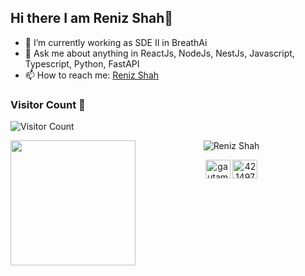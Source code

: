 ## Hi there I am Reniz Shah👋

<!--
**reniz-shah/reniz-shah** is a ✨ _special_ ✨ repository because its `README.md` (this file) appears on your GitHub profile.

Here are some ideas to get you started:

- 🔭 I’m currently working on ...
- 🌱 I’m currently learning ...
- 👯 I’m looking to collaborate on ...
- 🤔 I’m looking for help with ...
- 💬 Ask me about ...
- 📫 How to reach me: ...
- 😄 Pronouns: ...
- ⚡ Fun fact: ...
-->

- 🔭 I’m currently working as SDE II in BreathAi 
- 💬 Ask me about anything in ReactJs, NodeJs, NestJs, Javascript, Typescript, Python, FastAPI 
- 📫 How to reach me: <a href="https://www.linkedin.com/in/reniz-s-4a946b138/">Reniz Shah</a>

### Visitor Count 🔄️
![Visitor Count](https://profile-counter.glitch.me/reniz-shah/count.svg)

<p align="center">
  <img align='left' src='https://user-images.githubusercontent.com/5713670/87202985-820dcb80-c2b6-11ea-9f56-7ec461c497c3.gif' width='200'>

  <img src="https://github-readme-stats.vercel.app/api?username=reniz-shah&show_icons=true" alt="Reniz Shah">
</p>

<p align="center">
 <a href="https://www.linkedin.com/in/reniz-s-4a946b138" target="blank"><img align="center" src="https://raw.githubusercontent.com/rahuldkjain/github-profile-readme-generator/master/src/images/icons/Social/linked-in-alt.svg" alt="gautamkrishnar" height="30" width="40" /></a>
  <a href="https://stackoverflow.com/users/23976299/reniz-shah" target="blank"><img align="center" src="https://raw.githubusercontent.com/rahuldkjain/github-profile-readme-generator/master/src/images/icons/Social/stack-overflow.svg" alt="4214976" height="30" width="40" /></a>
</p>

